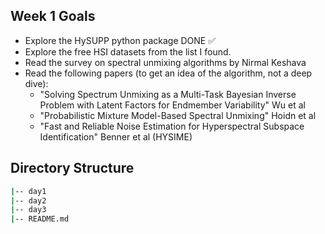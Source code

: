 ## Week 1 Goals
- Explore the HySUPP python package                                 DONE ✅
- Explore the free HSI datasets from the list I found.
- Read the survey on spectral unmixing algorithms by Nirmal Keshava
- Read the following papers (to get an idea of the algorithm, not a deep dive):
  - "Solving Spectrum Unmixing as a Multi-Task Bayesian Inverse Problem with Latent Factors for Endmember Variability" Wu et al
  - "Probabilistic Mixture Model-Based Spectral Unmixing" Hoidn et al
  - "Fast and Reliable Noise Estimation for Hyperspectral Subspace Identification" Benner et al (HYSIME)

## Directory Structure
```bash
|-- day1
|-- day2
|-- day3
|-- README.md
```
